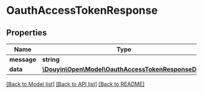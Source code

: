 # OauthAccessTokenResponse

## Properties
Name | Type | Description | Notes
------------ | ------------- | ------------- | -------------
**message** | **string** |  | [optional] 
**data** | [**\Douyin\Open\Model\OauthAccessTokenResponseData**](OauthAccessTokenResponseData.md) |  | [optional] 

[[Back to Model list]](../../README.md#documentation-for-models) [[Back to API list]](../../README.md#documentation-for-api-endpoints) [[Back to README]](../../README.md)

